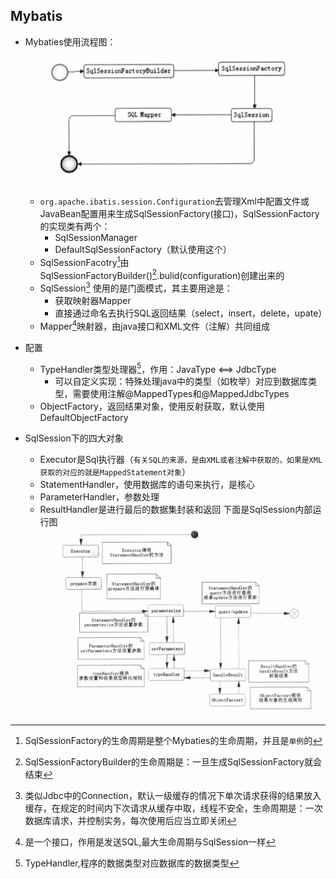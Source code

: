 ## Mybatis
* Mybaties使用流程图：
    ![mybaties构成](../Images/Mybaties的构成.png)
    * `org.apache.ibatis.session.Configuration`去管理Xml中配置文件或JavaBean配置用来生成SqlSessionFactory(接口)，SqlSessionFactory的实现类有两个：
      * SqlSessionManager
      * DefaultSqlSessionFactory（默认使用这个）
    * SqlSessionFacotry[^1]由SqlSessionFactoryBuilder()[^2].bulid(configuration)创建出来的
    * SqlSession[^3] 使用的是门面模式，其主要用途是：
      * 获取映射器Mapper
      * 直接通过命名去执行SQL返回结果（select，insert，delete，upate）
    * Mapper[^4]映射器，由java接口和XML文件（注解）共同组成

* 配置
  * TypeHandler类型处理器[^5]，作用：JavaType <==> JdbcType
    * 可以自定义实现：特殊处理java中的类型（如枚举）对应到数据库类型，需要使用注解@MappedTypes和@MappedJdbcTypes
  * ObjectFactory，返回结果对象，使用反射获取，默认使用DefaultObjectFactory 
  
* SqlSession下的四大对象
  * Executor是Sql执行器（`有关SQL的来源，是由XML或者注解中获取的，如果是XML获取的对应的就是MappedStatement对象`）
  * StatementHandler，使用数据库的语句来执行，是核心
  * ParameterHandler，参数处理
  * ResultHandler是进行最后的数据集封装和返回
    下面是SqlSession内部运行图
    ![运行图](../Images/SqlSession内部运行图.png)
[^1]: SqlSessionFactory的生命周期是整个Mybaties的生命周期，并且是`单例`的
[^2]: SqlSessionFactoryBuilder的生命周期是：一旦生成SqlSessionFactory就会结束
[^3]: 类似Jdbc中的Connection，默认一级缓存的情况下单次请求获得的结果放入缓存，在规定的时间内下次请求从缓存中取，线程不安全，生命周期是：一次数据库请求，并控制实务，每次使用后应当立即关闭
[^4]: 是一个接口，作用是发送SQL,最大生命周期与SqlSession一样
[^5]: TypeHandler,程序的数据类型对应数据库的数据类型